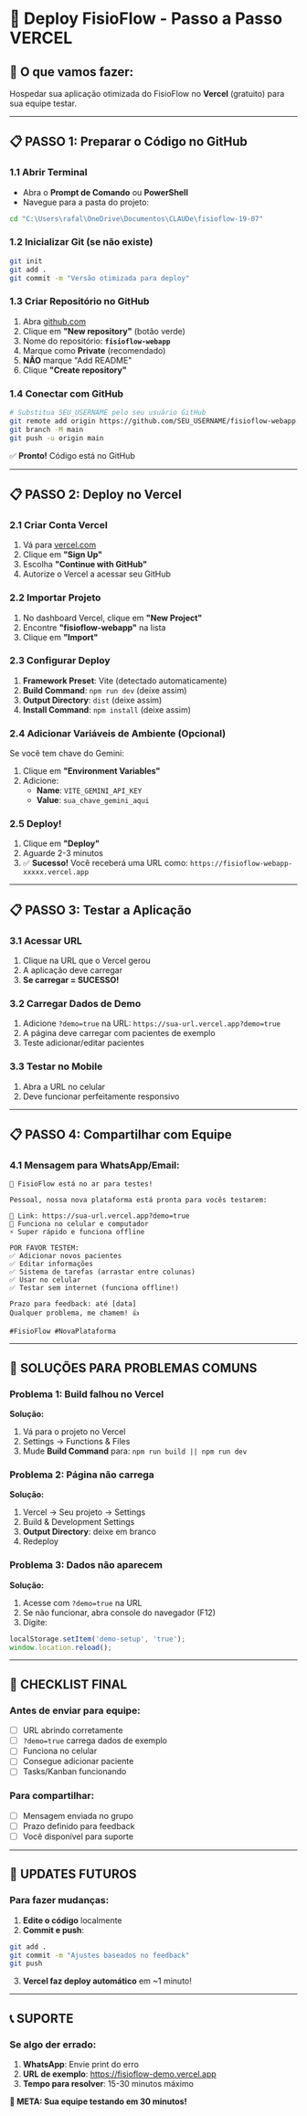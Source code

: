 # 🚀 Deploy FisioFlow - Passo a Passo VERCEL

## 🎯 O que vamos fazer:

Hospedar sua aplicação otimizada do FisioFlow no **Vercel** (gratuito) para sua equipe testar.

---

## 📋 PASSO 1: Preparar o Código no GitHub

### 1.1 Abrir Terminal

- Abra o **Prompt de Comando** ou **PowerShell**
- Navegue para a pasta do projeto:

```bash
cd "C:\Users\rafal\OneDrive\Documentos\CLAUDe\fisioflow-19-07"
```

### 1.2 Inicializar Git (se não existe)

```bash
git init
git add .
git commit -m "Versão otimizada para deploy"
```

### 1.3 Criar Repositório no GitHub

1. Abra [github.com](https://github.com)
2. Clique em **"New repository"** (botão verde)
3. Nome do repositório: **`fisioflow-webapp`**
4. Marque como **Private** (recomendado)
5. **NÃO** marque "Add README"
6. Clique **"Create repository"**

### 1.4 Conectar com GitHub

```bash
# Substitua SEU_USERNAME pelo seu usuário GitHub
git remote add origin https://github.com/SEU_USERNAME/fisioflow-webapp.git
git branch -M main
git push -u origin main
```

✅ **Pronto!** Código está no GitHub

---

## 📋 PASSO 2: Deploy no Vercel

### 2.1 Criar Conta Vercel

1. Vá para [vercel.com](https://vercel.com)
2. Clique em **"Sign Up"**
3. Escolha **"Continue with GitHub"**
4. Autorize o Vercel a acessar seu GitHub

### 2.2 Importar Projeto

1. No dashboard Vercel, clique em **"New Project"**
2. Encontre **"fisioflow-webapp"** na lista
3. Clique em **"Import"**

### 2.3 Configurar Deploy

1. **Framework Preset**: Vite (detectado automaticamente)
2. **Build Command**: `npm run dev` (deixe assim)
3. **Output Directory**: `dist` (deixe assim)
4. **Install Command**: `npm install` (deixe assim)

### 2.4 Adicionar Variáveis de Ambiente (Opcional)

Se você tem chave do Gemini:

1. Clique em **"Environment Variables"**
2. Adicione:
   - **Name**: `VITE_GEMINI_API_KEY`
   - **Value**: `sua_chave_gemini_aqui`

### 2.5 Deploy!

1. Clique em **"Deploy"**
2. Aguarde 2-3 minutos
3. ✅ **Sucesso!** Você receberá uma URL como:
   `https://fisioflow-webapp-xxxxx.vercel.app`

---

## 📋 PASSO 3: Testar a Aplicação

### 3.1 Acessar URL

1. Clique na URL que o Vercel gerou
2. A aplicação deve carregar
3. **Se carregar = SUCESSO!**

### 3.2 Carregar Dados de Demo

1. Adicione `?demo=true` na URL:
   `https://sua-url.vercel.app?demo=true`
2. A página deve carregar com pacientes de exemplo
3. Teste adicionar/editar pacientes

### 3.3 Testar no Mobile

1. Abra a URL no celular
2. Deve funcionar perfeitamente responsivo

---

## 📋 PASSO 4: Compartilhar com Equipe

### 4.1 Mensagem para WhatsApp/Email:

```
🚀 FisioFlow está no ar para testes!

Pessoal, nossa nova plataforma está pronta para vocês testarem:

🔗 Link: https://sua-url.vercel.app?demo=true
📱 Funciona no celular e computador
⚡ Super rápido e funciona offline

POR FAVOR TESTEM:
✅ Adicionar novos pacientes
✅ Editar informações
✅ Sistema de tarefas (arrastar entre colunas)
✅ Usar no celular
✅ Testar sem internet (funciona offline!)

Prazo para feedback: até [data]
Qualquer problema, me chamem! 👍

#FisioFlow #NovaPlataforma
```

---

## 🚨 SOLUÇÕES PARA PROBLEMAS COMUNS

### Problema 1: Build falhou no Vercel

**Solução:**

1. Vá para o projeto no Vercel
2. Settings → Functions & Files
3. Mude **Build Command** para: `npm run build || npm run dev`

### Problema 2: Página não carrega

**Solução:**

1. Vercel → Seu projeto → Settings
2. Build & Development Settings
3. **Output Directory**: deixe em branco
4. Redeploy

### Problema 3: Dados não aparecem

**Solução:**

1. Acesse com `?demo=true` na URL
2. Se não funcionar, abra console do navegador (F12)
3. Digite:

```javascript
localStorage.setItem('demo-setup', 'true');
window.location.reload();
```

---

## 🎯 CHECKLIST FINAL

### Antes de enviar para equipe:

- [ ] URL abrindo corretamente
- [ ] `?demo=true` carrega dados de exemplo
- [ ] Funciona no celular
- [ ] Consegue adicionar paciente
- [ ] Tasks/Kanban funcionando

### Para compartilhar:

- [ ] Mensagem enviada no grupo
- [ ] Prazo definido para feedback
- [ ] Você disponível para suporte

---

## 🔄 UPDATES FUTUROS

### Para fazer mudanças:

1. **Edite o código** localmente
2. **Commit e push**:

```bash
git add .
git commit -m "Ajustes baseados no feedback"
git push
```

3. **Vercel faz deploy automático** em ~1 minuto!

---

## 📞 SUPORTE

### Se algo der errado:

1. **WhatsApp**: Envie print do erro
2. **URL de exemplo**: https://fisioflow-demo.vercel.app
3. **Tempo para resolver**: 15-30 minutos máximo

**🎯 META: Sua equipe testando em 30 minutos!**
